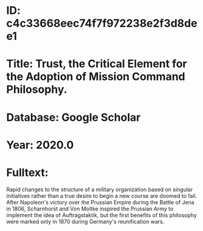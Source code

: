 # ID: c4c33668eec74f7f972238e2f3d8dee1
# Title: Trust, the Critical Element for the Adoption of Mission Command Philosophy.
# Database: Google Scholar
# Year: 2020.0
# Fulltext:
Rapid changes to the structure of a military organization based on singular initiatives rather than a true desire to begin a new course are doomed to fail.
After Napoleon's victory over the Prussian Empire during the Battle of Jena in 1806, Scharnhorst and Von Moltke inspired the Prussian Army to implement the idea of Auftragstaktik, but the first benefits of this philosophy were marked only in 1870 during Germany's reunification wars.